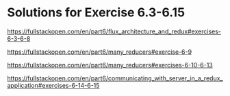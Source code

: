 # Solutions for Exercise 6.3-6.15
https://fullstackopen.com/en/part6/flux_architecture_and_redux#exercises-6-3-6-8

https://fullstackopen.com/en/part6/many_reducers#exercise-6-9

https://fullstackopen.com/en/part6/many_reducers#exercises-6-10-6-13

https://fullstackopen.com/en/part6/communicating_with_server_in_a_redux_application#exercises-6-14-6-15
